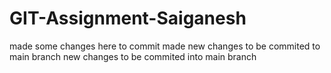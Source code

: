 # GIT-Assignment-Saiganesh

made some changes here to commit
made new changes to be commited to main branch
new changes to be commited into main branch
